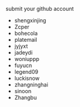 submit your github account
* shengxinjing
* Zcper
* bohecola
* platemail
* jyjyxt
* jadeydi
* woniuppp
* fuyucn
* legend09
* luckisnow
* zhangninghai
* sinoon
* Zhangbu
